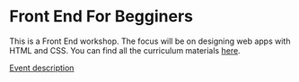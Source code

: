 Front End For Begginers
===

This is a Front End workshop. The focus will be on designing web apps with HTML and CSS.
You can find all the curriculum materials [here](http://docs.railsbridge.org/frontend).




[Event description](http://www.bridgetroll.org/events/111)
